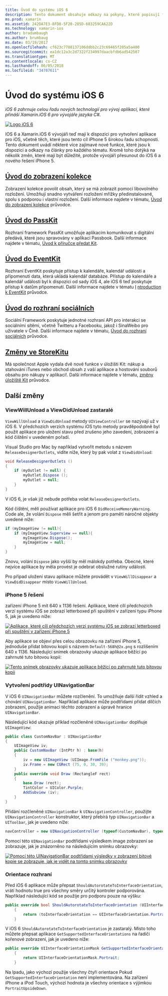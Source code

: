```yaml
---
title: Úvod do systému iOS 6
description: Tento dokument obsahuje odkazy na pokyny, které popisují funkce byla zavedená v iOS 6. Zobrazení kolekce, PassKit, sociálních Framework a změny StoreKit jsou všechny popsané.
ms.prod: xamarin
ms.assetid: 242DA7E3-8FD8-5F20-285D-603259CA622D
ms.technology: xamarin-ios
author: bradumbaugh
ms.author: brumbaug
ms.date: 03/19/2017
ms.openlocfilehash: cf623c7788137106ddbb2c23c69465f205a5a400
ms.sourcegitcommit: ea1dc12a3c2d7322f234997daacbfdb6ad542507
ms.translationtype: MT
ms.contentlocale: cs-CZ
ms.lasthandoff: 06/05/2018
ms.locfileid: "34787611"
---
```

# <a name="introduction-to-ios-6"></a>Úvod do systému iOS 6

_iOS 6 zahrnuje celou řadu nových technologií pro vývoj aplikací, které přináší Xamarin.iOS 6 pro vývojáře jazyka C#._

[ ![](images/ios6-large.jpg "Logo iOS 6")](images/ios6-large.jpg#lightbox)

IOS 6 a Xamarin.iOS 6 vývojáři teď mají k dispozici pro vytvoření aplikace pro iOS, včetně těch, které jsou tento cíl iPhone 5 širokou řadu schopnosti.
Tento dokument uvádí některé více zajímavé nové funkce, které jsou k dispozici a odkazy na články pro každého tématu. Kromě toho dotýká na několik změn, které mají být důležité, protože vývojáři přesunout do iOS 6 a nového řešení iPhone 5.


## <a name="introduction-to-collection-viewsiosuser-interfacecontrolsuicollectionviewmd"></a>[Úvod do zobrazení kolekce](~/ios/user-interface/controls/uicollectionview.md)

Zobrazení kolekce povolit obsah, který se má zobrazit pomocí libovolného rozložení. Umožňují snadno vytváření rozložení mřížky předinstalované, spolu s podporou i vlastní rozložení. Další informace najdete v tématu, [Úvod do zobrazení kolekce](~/ios/user-interface/controls/uicollectionview.md) [ ](~/ios/user-interface/controls/uicollectionview.md)průvodce.


## <a name="introduction-to-passkitiosplatformpasskitmd"></a>[Úvod do PassKit](~/ios/platform/passkit.md)

Rozhraní framework PassKit umožňuje aplikacím komunikovat s digitální předává, které jsou spravovány v aplikaci Passbook. Další informace najdete v tématu, [Úvod k příručce předat Kit](~/ios/platform/passkit.md).


##  <a name="introduction-to-eventkitiosplatformeventkitmd"></a>[Úvod do EventKit](~/ios/platform/eventkit.md)

Rozhraní EventKit poskytuje přístup k kalendáře, kalendář události a připomenutí data, která ukládá kalendář databáze. Přístup do kalendáře a kalendář události byl k dispozici od sady iOS 4, ale iOS 6 teď poskytuje přístup k datům připomenutí. Další informace najdete v tématu [I](~/ios/platform/eventkit.md) [ntroduction k EventKit](~/ios/platform/eventkit.md) průvodce.


##  <a name="introduction-to-the-social-frameworkiosplatformsocial-frameworkmd"></a>[Úvod do rozhraní sociálních](~/ios/platform/social-framework.md)

Sociální Framework poskytuje jednotné rozhraní API pro interakci se sociálními sítěmi, včetně Twitteru a Facebooku, jakož i SinaWeibo pro uživatele v Číně. Další informace najdete v tématu, [Úvod do rozhraní sociálních](~/ios/platform/social-framework.md) průvodce.


##  <a name="changes-to-storekitchanges-to-storekitmd"></a>[Změny ve StoreKitu](changes-to-storekit.md)

Má společnost Apple vydala dvě nové funkce v úložišti Kit: nákup a stahování iTunes nebo obchod obsah z vaší aplikace a hostování souborů obsahu pro nákupy v aplikaci!. Další informace najdete v tématu, [změny úložiště Kit](changes-to-storekit.md) průvodce.


## <a name="other-changes"></a>Další změny


### <a name="viewwillunload-and-viewdidunload-deprecated"></a>ViewWillUnload a ViewDidUnload zastaralé

`ViewWillUnload` a `ViewDidUnload` metody `UIViewController` se nazývají už v iOS 6. V předchozích verzích systému iOS tyto metody pravděpodobně byl použit aplikace pro uložení stavu před zrušeno jeho zavedení, zobrazení a kód čištění v uvedeném pořadí.

Visual Studio pro Mac by například vytvořit metodu s názvem `ReleaseDesignerOutlets`, vidíte níže, který by pak volat z `ViewDidUnload`:

```csharp
void ReleaseDesignerOutlets ()
{
    if (myOutlet != null) {
        myOutlet.Dispose ();
        myOutlet = null;
    }
}
```

V iOS 6, je však již nebude potřeba volat `ReleaseDesignerOutlets`.   
   
   
   
Kód čištění, měli používat aplikace pro iOS 6 `DidReceiveMemoryWarning`. Code ale, že volání `Dispose` měli šetřit a jenom pro paměti náročné objekty uvedené níže:

```csharp
if (myImageView != null){
    if (myImageView.Superview == null){
        myImageView.Dispose();
        myImageView = null;
    }
}
```

Znovu, volání `Dispose` jako vyšší by měl málokdy potřeba. Obecné, které nejvíce aplikace by měla provést je odebrat obslužné rutiny událostí.

Pro případ uložení stavu aplikace můžete provádět v `ViewWillDisappear` a `ViewDidDisappear` místo `ViewWillUnload`.


### <a name="iphone-5-resolution"></a>iPhone 5 řešení

zařízení iPhone 5 mít 640 x 1136 řešení. Aplikace, které cílí předchozích verzí systému iOS se zobrazí letterboxed při spuštění v zařízení typu iPhone 5, jak je uvedeno níže:

 [![](images/01-letterboxed.png "Aplikace, které cílí předchozích verzí systému iOS se zobrazí letterboxed při spuštění v zařízení iPhone 5")](images/01-letterboxed.png#lightbox)

Aby aplikace se objeví přes celou obrazovku na zařízení iPhone 5, jednoduše přidat bitovou kopii s názvem `Default-568h@2x.png` s rozlišením 640 x 1136. Následující snímek obrazovky ukazuje aplikace běžící po zahrnuté tuto bitovou kopii:

 [![](images/02-fullscreen.png "Tento snímek obrazovky ukazuje aplikace běžící po zahrnuté tuto bitovou kopii")](images/02-fullscreen.png#lightbox)

### <a name="subclassing-uinavigationbar"></a>Vytvoření podtřídy UINavigationBar

V iOS 6 `UINavigationBar` můžete rozčlenění. To umožňuje další řídit vzhled a chování `UINavigationBar`. Například aplikace může podtřídami přidat dílčích zobrazení, použije animaci těchto zobrazení a úpravě hranice `UINavigationBar`.

Následující kód ukazuje příklad rozčleněné `UINavigationBar` doplňuje `UIImageView`:

```csharp
public class CustomNavBar : UINavigationBar
{
    UIImageView iv;
    public CustomNavBar (IntPtr h) : base(h)
    {
        iv = new UIImageView (UIImage.FromFile ("monkey.png"));
        iv.Frame = new CGRect (75, 0, 30, 39);
    }
    public override void Draw (RectangleF rect)
    {
        base.Draw (rect);
        TintColor = UIColor.Purple;
        AddSubview (iv);
    }
}
```

Přidání rozčleněné `UINavigationBar` k `UINavigationController`, použijte `UINavigationController` konstruktor, který přebírá typ `UINavigationBar` a `UIToolbar`, jak je uvedeno níže:

```csharp
navController = new UINavigationController (typeof(CustomNavBar), typeof(UIToolbar));
```

Pomocí této `UINavigationBar` podtřídami výsledkem image zobrazení se zobrazuje, jak je znázorněno na následujícím snímku obrazovky:

 [![](images/03-navbar.png "Pomocí této UINavigationBar podtřídami výsledky v zobrazení bitové kopie se zobrazuje, jak je vidět na tomto snímku obrazovky")](images/03-navbar.png#lightbox)

### <a name="interface-orientation"></a>Orientace rozhraní

Před iOS 6 aplikace může přepsat `ShouldAutorotateToInterfaceOrientation`, vrátí hodnotu true pro všechny směry určitý kontroler podporována. Například následující kód se použije pro podporu pouze na výšku:

```csharp
public override bool ShouldAutorotateToInterfaceOrientation (UIInterfaceOrientation toInterfaceOrientation)
    {
        return (toInterfaceOrientation == UIInterfaceOrientation.Portrait);
    }
```

V iOS 6 `ShouldAutorotateToInterfaceOrientation` je zastaralý.
Místo toho můžete přepsat aplikace `GetSupportedInterfaceOrientations` na řadiči kořenové zobrazení, jak je uvedeno níže:

```csharp
public override UIInterfaceOrientationMask GetSupportedInterfaceOrientations ()
    {
        return UIInterfaceOrientationMask.Portrait;
    }
```

Na Ipadu, jako výchozí použije všechny čtyři orientace Pokud `GetSupportedInterfaceOrientation` není implementována. Na zařízení iPhone a iPod Touch, výchozí hodnota je všechny orientace s výjimkou `PortraitUpsideDown`.
